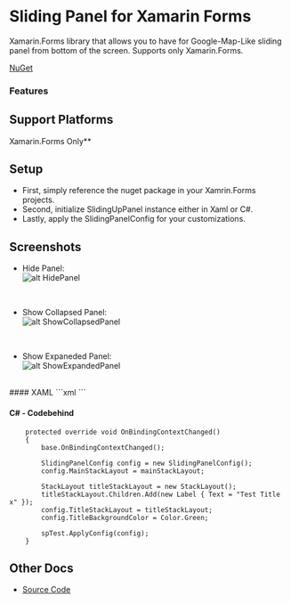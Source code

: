 ﻿# Sliding Panel for Xamarin Forms

Xamarin.Forms library that allows you to have for Google-Map-Like sliding panel from bottom of the screen.
Supports only Xamarin.Forms.

[NuGet](https://www.nuget.org/packages/DK.SlidingPanel/)

### Features

## Support Platforms
Xamarin.Forms Only**

## Setup
* First, simply reference the nuget package in your Xamrin.Forms projects.
* Second, initialize SlidingUpPanel instance either in Xaml or C#.
* Lastly, apply the SlidingPanelConfig for your customizations.

## Screenshots
* Hide Panel:<br />
![alt HidePanel](https://cloud.githubusercontent.com/assets/8919703/21026652/a0fbc588-bd5b-11e6-85bf-eb1d15ea363c.PNG)
<br />

* Show Collapsed Panel:<br />
![alt ShowCollapsedPanel](https://cloud.githubusercontent.com/assets/8919703/21026653/a100a7f6-bd5b-11e6-994a-de69988d4b20.PNG)
<br />

* Show Expaneded Panel:<br />
![alt ShowExpandedPanel](https://cloud.githubusercontent.com/assets/8919703/21026654/a10d7864-bd5b-11e6-9d97-0819485fde67.PNG)
<br />
#### XAML 
```xml
<?xml version="1.0" encoding="utf-8" ?>
<ContentPage xmlns="http://xamarin.com/schemas/2014/forms"
             xmlns:x="http://schemas.microsoft.com/winfx/2009/xaml"
             xmlns:DK="clr-namespace:DK.SlidingPanel.Interface;assembly=DK.SlidingPanel.Interface"
             xmlns:local="clr-namespace:Samples.UI;assembly=Samples.UI"
             x:Class="Samples.UI.TestPage">
    <DK:SlidingUpPanel x:Name="spTest">
    </DK:SlidingUpPanel>
</ContentPage>
```

#### C# - Codebehind 
        protected override void OnBindingContextChanged()
        {
            base.OnBindingContextChanged();

            SlidingPanelConfig config = new SlidingPanelConfig();
            config.MainStackLayout = mainStackLayout;

            StackLayout titleStackLayout = new StackLayout();
            titleStackLayout.Children.Add(new Label { Text = "Test Title x" });
            config.TitleStackLayout = titleStackLayout;
            config.TitleBackgroundColor = Color.Green;

            spTest.ApplyConfig(config);
        }


## Other Docs
* [Source Code](https://github.com/dw2kim/slidingpanel/tree/master/src/Samples/Samples)
